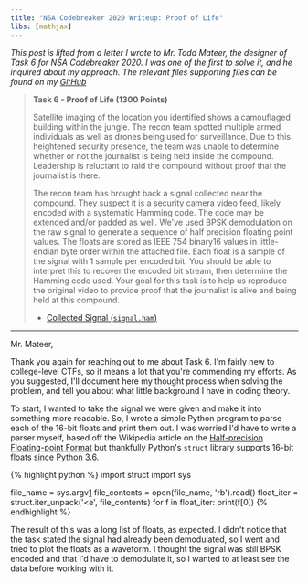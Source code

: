 ```yaml
---
title: "NSA Codebreaker 2020 Writeup: Proof of Life"
libs: [mathjax]
---
```


*This post is lifted from a letter I wrote to Mr. Todd Mateer, the designer of
Task 6 for NSA Codebreaker 2020. I was one of the first to solve it, and he
inquired about my approach. The relevant files supporting files can be found on
my [GitHub][1]*

> **Task 6 - Proof of Life (1300 Points)**
>
> Satellite imaging of the location you identified shows a camouflaged building
> within the jungle. The recon team spotted multiple armed individuals as well
> as drones being used for surveillance. Due to this heightened security
> presence, the team was unable to determine whether or not the journalist is
> being held inside the compound. Leadership is reluctant to raid the compound
> without proof that the journalist is there.
>
> The recon team has brought back a signal collected near the compound. They
> suspect it is a security camera video feed, likely encoded with a systematic
> Hamming code. The code may be extended and/or padded as well. We've used BPSK
> demodulation on the raw signal to generate a sequence of half precision
> floating point values. The floats are stored as IEEE 754 binary16 values in
> little-endian byte order within the attached file. Each float is a sample of
> the signal with 1 sample per encoded bit. You should be able to interpret this
> to recover the encoded bit stream, then determine the Hamming code used. Your
> goal for this task is to help us reproduce the original video to provide proof
> that the journalist is alive and being held at this compound.
>
> * [Collected Signal (`signal.ham`)](/assets/2021/02/06/challenge/signal.ham)

---

Mr. Mateer,

Thank you again for reaching out to me about Task 6. I'm fairly new to
college-level CTFs, so it means a lot that you're commending my efforts. As you
suggested, I'll document here my thought process when solving the problem, and
tell you about what little background I have in coding theory.

To start, I wanted to take the signal we were given and make it into something
more readable. So, I wrote a simple Python program to parse each of the 16-bit
floats and print them out. I was worried I'd have to write a parser myself,
based off the Wikipedia article on the [Half-precision Floating-point Format][2]
but thankfully Python's `struct` library supports 16-bit floats
[since Python 3.6][3].

{% highlight python %}
import struct
import sys

file_name = sys.argv[1]
file_contents = open(file_name, 'rb').read()
float_iter = struct.iter_unpack('<e', file_contents)
for f in float_iter:
    print(f[0])
{% endhighlight %}

The result of this was a long list of floats, as expected. I didn't notice that
the task stated the signal had already been demodulated, so I went and tried to
plot the floats as a waveform. I thought the signal was still BPSK encoded and
that I'd have to demodulate it, so I wanted to at least see the data before
working with it.


[1]: <https://github.com/ammrat13/ammrat13.github.io/tree/master/assets/2021/02/06> "My GitHub"
[2]: <https://en.wikipedia.org/wiki/Half-precision_floating-point_format> "Half-precision Floating-point Format"
[3]: <https://bugs.python.org/issue11734> "Python Supports 16-Bit Floats"
